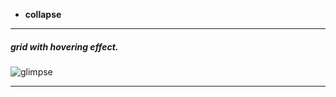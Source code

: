 
- **collapse**
---
##### grid with hovering effect. 
![glimpse](https://github.com/mayuriwasu1/CSS-mini-projects/blob/main/collapse/grid.png)

---